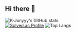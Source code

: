 ## Hi there 👋
![K-Junyyy's GitHub stats](https://github-readme-stats.vercel.app/api?username=K-Junyyy&show_icons=true&theme=dark)   
[![Solved.ac Profile](http://mazassumnida.wtf/api/generate_badge?boj=sundae19)](https://solved.ac/sundae19)
![Top Langs](https://github-readme-stats.vercel.app/api/top-langs/?username=sundae0101&layout=Demo일&theme=Demo)
<!--
**sundae0101/sundae0101** is a ✨ _special_ ✨ repository because its `README.md` (this file) appears on your GitHub profile.

Here are some ideas to get you started:

- 🔭 I’m currently working on ...
- 🌱 I’m currently learning ...
- 👯 I’m looking to collaborate on ...
- 🤔 I’m looking for help with ...
- 💬 Ask me about ...
- 📫 How to reach me: ...
- 😄 Pronouns: ...
- ⚡ Fun fact: ...
-->
